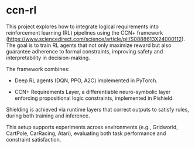 # ccn-rl
This project explores how to integrate logical requirements into reinforcement learning (RL) pipelines using the CCN+ framework (https://www.sciencedirect.com/science/article/pii/S0888613X24000112). The goal is to train RL agents that not only maximize reward but also guarantee adherence to formal constraints, improving safety and interpretability in decision-making.

The framework combines:

- Deep RL agents (DQN, PPO, A2C) implemented in PyTorch.

- CCN+ Requirements Layer, a differentiable neuro-symbolic layer enforcing propositional logic constraints, implemented in Pishield.

Shielding is achieved via runtime layers that correct outputs to satisfy rules, during both training and inference.

This setup supports experiments across environments (e.g., Gridworld, CartPole, CarRacing, Atari), evaluating both task performance and constraint satisfaction.
